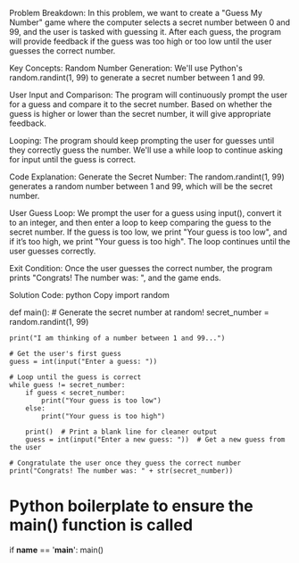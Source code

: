 Problem Breakdown:
In this problem, we want to create a "Guess My Number" game where the computer selects a secret number between 0 and 99, and the user is tasked with guessing it. After each guess, the program will provide feedback if the guess was too high or too low until the user guesses the correct number.

Key Concepts:
Random Number Generation: We'll use Python's random.randint(1, 99) to generate a secret number between 1 and 99.

User Input and Comparison: The program will continuously prompt the user for a guess and compare it to the secret number. Based on whether the guess is higher or lower than the secret number, it will give appropriate feedback.

Looping: The program should keep prompting the user for guesses until they correctly guess the number. We'll use a while loop to continue asking for input until the guess is correct.

Code Explanation:
Generate the Secret Number: The random.randint(1, 99) generates a random number between 1 and 99, which will be the secret number.

User Guess Loop: We prompt the user for a guess using input(), convert it to an integer, and then enter a loop to keep comparing the guess to the secret number. If the guess is too low, we print "Your guess is too low", and if it’s too high, we print "Your guess is too high". The loop continues until the user guesses correctly.

Exit Condition: Once the user guesses the correct number, the program prints "Congrats! The number was: ", and the game ends.

Solution Code:
python
Copy
import random

def main():
    # Generate the secret number at random!
    secret_number = random.randint(1, 99)
    
    print("I am thinking of a number between 1 and 99...")
    
    # Get the user's first guess
    guess = int(input("Enter a guess: "))
    
    # Loop until the guess is correct
    while guess != secret_number:
        if guess < secret_number:
            print("Your guess is too low")
        else:
            print("Your guess is too high")
        
        print()  # Print a blank line for cleaner output
        guess = int(input("Enter a new guess: "))  # Get a new guess from the user
    
    # Congratulate the user once they guess the correct number
    print("Congrats! The number was: " + str(secret_number))
    
# Python boilerplate to ensure the main() function is called
if __name__ == '__main__':
    main()